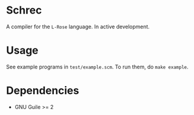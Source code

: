 
# Schrec

A compiler for the `L-Rose` language. In active development.

# Usage

See example programs in `test/example.scm`.
To run them, do `make example`.

# Dependencies

- GNU Guile >= 2
